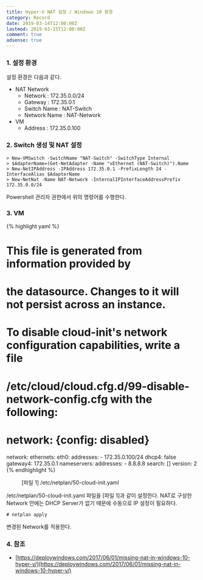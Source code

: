 ```yaml
---
title: Hyper-V NAT 설정 / Windows 10 환경
category: Record
date: 2019-03-14T12:00:00Z
lastmod: 2019-03-15T12:00:00Z
comment: true
adsense: true
---
```


### 1. 설정 환경

설정 환경은 다음과 같다.
* NAT Network
  * Network : 172.35.0.0/24
  * Gateway : 172.35.0.1
  * Switch Name : NAT-Switch
  * Network Name : NAT-Network
* VM
  * Address : 172.35.0.100

### 2. Switch 생성 및 NAT 설정

~~~console
> New-VMSwitch -SwitchName "NAT-Switch" -SwitchType Internal
> $AdapterName=(Get-NetAdapter -Name "vEthernet (NAT-Switch)").Name
> New-NetIPAddress -IPAddress 172.35.0.1 -PrefixLength 24 -InterfaceAlias $AdapterName
> New-NetNat -Name NAT-Network -InternalIPInterfaceAddressPrefix 172.35.0.0/24
~~~

Powershell 관리자 권한에서 위의 명령어를 수행한다.

### 3. VM

{% highlight yaml %}
# This file is generated from information provided by
# the datasource.  Changes to it will not persist across an instance.
# To disable cloud-init's network configuration capabilities, write a file
# /etc/cloud/cloud.cfg.d/99-disable-network-config.cfg with the following:
# network: {config: disabled}
network:
    ethernets:
        eth0:
            addresses:
                - 172.35.0.100/24
            dhcp4: false
            gateway4: 172.35.0.1
            nameservers:
                addresses:
                    - 8.8.8.8
                search: []
    version: 2
{% endhighlight %}
<figure>
<figcaption class="caption">[파일 1] /etc/netplan/50-cloud-init.yaml</figcaption>
</figure>

/etc/netplan/50-cloud-init.yaml 파일을 [파일 1]과 같이 설정한다. NAT로 구성한 Network 안에는 DHCP Server가 없기 때문에 수동으로 IP 설정이 필요하다.

~~~console
# netplan apply
~~~

변경된 Network를 적용한다.

### 4. 참조
* [https://deploywindows.com/2017/06/01/missing-nat-in-windows-10-hyper-v/](https://deploywindows.com/2017/06/01/missing-nat-in-windows-10-hyper-v/)